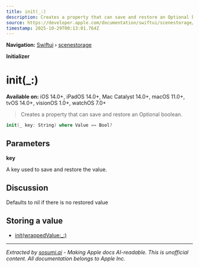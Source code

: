```yaml
---
title: init(_:)
description: Creates a property that can save and restore an Optional boolean.
source: https://developer.apple.com/documentation/swiftui/scenestorage/init(_:)
timestamp: 2025-10-29T00:13:01.764Z
---
```


**Navigation:** [Swiftui](/documentation/swiftui) › [scenestorage](/documentation/swiftui/scenestorage)

**Initializer**

# init(_:)

**Available on:** iOS 14.0+, iPadOS 14.0+, Mac Catalyst 14.0+, macOS 11.0+, tvOS 14.0+, visionOS 1.0+, watchOS 7.0+

> Creates a property that can save and restore an Optional boolean.

```swift
init(_ key: String) where Value == Bool?
```

## Parameters

**key**

A key used to save and restore the value.



## Discussion

Defaults to nil if there is no restored value

## Storing a value

- [init(wrappedValue:_:)](/documentation/swiftui/scenestorage/init(wrappedvalue:_:))

---

*Extracted by [sosumi.ai](https://sosumi.ai) - Making Apple docs AI-readable.*
*This is unofficial content. All documentation belongs to Apple Inc.*
